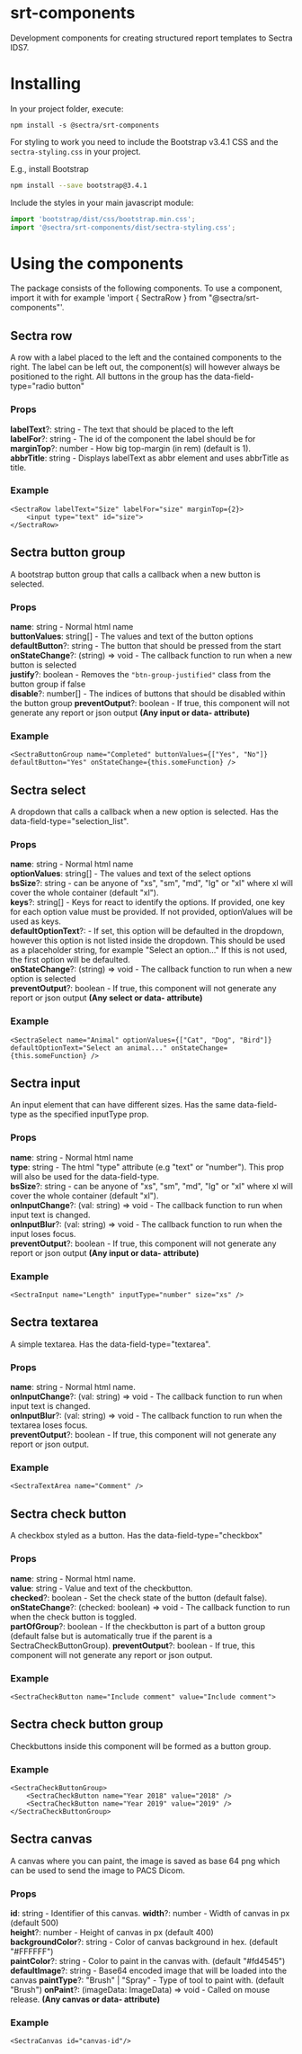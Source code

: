 # srt-components

Development components for creating structured report templates to Sectra IDS7.

# Installing
In your project folder, execute:
```
npm install -s @sectra/srt-components
```

For styling to work you need to include the Bootstrap v3.4.1 CSS and
the `sectra-styling.css` in your project.

E.g., install Bootstrap
```bash
npm install --save bootstrap@3.4.1
```

Include the styles in your main javascript module:
```js
import 'bootstrap/dist/css/bootstrap.min.css';
import '@sectra/srt-components/dist/sectra-styling.css';
```

# Using the components
The package consists of the following components.
To use a component, import it with for example 'import { SectraRow } from "@sectra/srt-components"'.

## Sectra row
A row with a label placed to the left and the contained components to the right. The label can be left out, the component(s) will however always be positioned to the right.
All buttons in the group has the data-field-type="radio button"
### Props
**labelText**?: string - The text that should be placed to the left  
**labelFor**?: string - The id of the component the label should be for  
**marginTop**?: number - How big top-margin (in rem) (default is 1).  
**abbrTitle**: string - Displays labelText as abbr element and uses abbrTitle as title.
### Example
```
<SectraRow labelText="Size" labelFor="size" marginTop={2}>
    <input type="text" id="size">
</SectraRow>
```

## Sectra button group
A bootstrap button group that calls a callback when a new button is selected.  

### Props
**name**: string - Normal html name  
**buttonValues**: string[] - The values and text of the button options  
**defaultButton**?: string - The button that should be pressed from the start  
**onStateChange**?: (string) => void - The callback function to run when a new button is selected  
**justify**?: boolean - Removes the ```"btn-group-justified"``` class from the button group if false  
**disable**?: number[] - The indices of buttons that should be disabled within the button group
**preventOutput**?: boolean - If true, this component will not generate any report or json output
**(Any input or data- attribute)**

### Example
```<SectraButtonGroup name="Completed" buttonValues={["Yes", "No"]} defaultButton="Yes" onStateChange={this.someFunction} />```

## Sectra select
A dropdown that calls a callback when a new option is selected.
Has the data-field-type="selection_list".

### Props
**name**: string - Normal html name  
**optionValues**: string[] - The values and text of the select options  
**bsSize**?: string - can be anyone of "xs", "sm", "md", "lg" or "xl" where xl will cover the whole container (default "xl").  
**keys**?: string[] - Keys for react to identify the options. If provided, one key for each option value must be provided. If not provided, optionValues will be used as keys.  
**defaultOptionText**?: - If set, this option will be defaulted in the dropdown, however this option is not listed inside the dropdown. This should be used as a placeholder string, for example "Select an option..." If this is not used, the first option will be defaulted.  
**onStateChange**?: (string) => void - The callback function to run when a new option is selected  
**preventOutput**?: boolean - If true, this component will not generate any report or json output
**(Any select or data- attribute)**

### Example
```<SectraSelect name="Animal" optionValues={["Cat", "Dog", "Bird"]} defaultOptionText="Select an animal..." onStateChange={this.someFunction} />```

## Sectra input
An input element that can have different sizes.
Has the same data-field-type as the specified inputType prop.

### Props
**name**: string - Normal html name  
**type**: string - The html "type" attribute (e.g "text" or "number"). This prop will also be used for the data-field-type.  
**bsSize**?: string - can be anyone of "xs", "sm", "md", "lg" or "xl" where xl will cover the whole container (default "xl").  
**onInputChange**?: (val: string) => void - The callback function to run when input text is changed.  
**onInputBlur**?: (val: string) => void - The callback function to run when the input loses focus.  
**preventOutput**?: boolean - If true, this component will not generate any report or json output
**(Any input or data- attribute)**

### Example
```<SectraInput name="Length" inputType="number" size="xs" />```

## Sectra textarea
A simple textarea.
Has the data-field-type="textarea".

### Props
**name**: string - Normal html name.  
**onInputChange**?: (val: string) => void - The callback function to run when input text is changed.  
**onInputBlur**?: (val: string) => void - The callback function to run when the textarea loses focus.  
**preventOutput**?: boolean - If true, this component will not generate any report or json output.

### Example
```<SectraTextArea name="Comment" />```

## Sectra check button
A checkbox styled as a button.
Has the data-field-type="checkbox"

### Props
**name**: string - Normal html name.  
**value**: string - Value and text of the checkbutton.  
**checked**?: boolean - Set the check state of the button (default false).  
**onStateChange**?: (checked: boolean) => void - The callback function to run when the check button is toggled.  
**partOfGroup**?: boolean - If the checkbutton is part of a button group (default false but is automatically true if the parent is a SectraCheckButtonGroup). 
**preventOutput**?: boolean - If true, this component will not generate any report or json output.

### Example
```<SectraCheckButton name="Include comment" value="Include comment">```

## Sectra check button group
Checkbuttons inside this component will be formed as a button group.

### Example
```
<SectraCheckButtonGroup>
    <SectraCheckButton name="Year 2018" value="2018" />
    <SectraCheckButton name="Year 2019" value="2019" />
</SectraCheckButtonGroup>
```

## Sectra canvas
A canvas where you can paint, the image is saved as base 64 png which can be used to send the image to PACS Dicom.

### Props
**id**: string - Identifier of this canvas.
**width**?: number - Width of canvas in px (default 500)  
**height**?: number - Height of canvas in px (default 400)  
**backgroundColor**?: string - Color of canvas background in hex. (default "#FFFFFF")  
**paintColor**?: string - Color to paint in the canvas with. (default "#fd4545")  
**defaultImage**?: string - Base64 encoded image that will be loaded into the canvas
**paintType**?: "Brush" | "Spray" - Type of tool to paint with. (default "Brush")
**onPaint**?: (imageData: ImageData) => void - Called on mouse release.
**(Any canvas or data- attribute)**

### Example
```<SectraCanvas id="canvas-id"/>```
